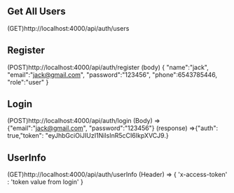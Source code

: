 Get All Users
--------------
(GET)http://localhost:4000/api/auth/users

Register
---------
(POST)http://localhost:4000/api/auth/register
(body)
{ 
"name":"jack", 
"email":"jack@gmail.com", 
"password":"123456", 
"phone":6543785446, 
"role":"user"
 }

Login
-----
 (POST)http://localhost:4000/api/auth/login
(Body)  =>
{"email":"jack@gmail.com", "password":"123456"}
(response) =>{"auth": true,"token": "eyJhbGciOiJIUzI1NiIsInR5cCI6IkpXVCJ9.}

 UserInfo
 -------
 (GET)http://localhost:4000/api/auth/userInfo
(Header) => { 'x-access-token' : 'token value from login' }







